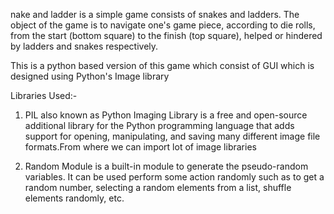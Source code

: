 nake and ladder is a simple game consists of snakes and ladders. The object of the game is to navigate one's game piece, according to die rolls, from the start (bottom square) to the finish (top square), helped or hindered by ladders and snakes respectively.

This is a python based version of this game which consist of GUI which is designed using Python's Image library 

Libraries Used:-

1. PIL also known as Python Imaging Library is a free and open-source additional library for the Python programming language that adds support for opening, manipulating, and saving many different image file formats.From where we can import lot of image libraries

2. Random Module is a built-in module to generate the pseudo-random variables. It can be used perform some action randomly such as to get a random number, selecting a random elements from a list, shuffle elements randomly, etc.

